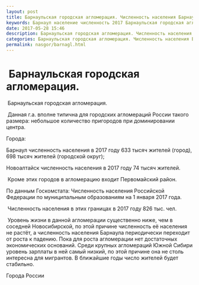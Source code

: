 ```yaml
---
layout: post
title: Барнаульская городская агломерация. Численность населения Барнаула
keywords: Барнаул население численность 2017 Барнаульская городская агломерация.
date: 2017-05-28 15:46
description: Барнаульская городская агломерация. Численность населения Барнаула 2017
categories: Барнаульская городская агломерация. Численность населения Барнаула 2017
permalink: nasgor/barnagl.html
---
```


#  Барнаульская городская агломерация.



 Барнаульская городская агломерация.



 Данная г.а. вполне типична для городских агломераций России такого размера: небольшое количество пригородов при доминировании центра.





Города:


 Барнаул численность населения в 2017 году  633 тысяч жителей (город), 698 тысяч жителей (городской округ);


Новоалтайск численность населения в 2017 году 74 тысяч жителей.



 Кроме этих городов в агломерацию входит Первомайский район.




По данным Госкомстата: Численность населения Российской Федерации по муниципальным образованиям на 1 января 2017 года.


 Численность населения в этих границах в 2017 году 826 тыс. чел.



 Уровень жизни в данной агломерации существенно ниже, чем в соседней Новосибирской, по этой причине численность её населения не растёт, а численность населения Барнаула периодически переходит от роста к падению. Пока для роста агломерации нет достаточных экономических оснований. Среди крупных агломераций Южной Сибири уровень зарплаты  в ней самый низкий, по этой причине она не столь интересна для мигрантов. В ближайшие годы число жителей будет стабильно.





Города России

		
